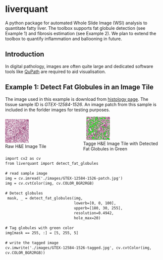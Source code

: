 # liverquant
A python package for automated Whole Slide Image (WSI) analysis to quantitate fatty liver. The toolbox supports fat globule detection (see Example 1) and fibrosis estimation (see Example 2). We plan to extend the toolbox to quantify inflammation and ballooning in future. 

## Introduction
In digital pathology, images are often quite large and dedicated software tools like [QuPath](https://qupath.github.io/) are required to aid visualisation.

## Example 1: Detect Fat Globules in an Image Tile
The image used in this example is download from [histology page](https://gtexportal.org/home/histologyPage). The tissue sample ID is _GTEX-12584-1526_. An image patch from this sample is included in the forlder images for testing purposes.

<div style="display:flex; justify-content:center; align-items:center; flex-direction:column;">
  <div style="display:flex; justify-content:center; align-items:center;">
    <figure style="margin:0; padding:0;">
      <img src="https://github.com/mfarzi/liverquant/raw/main/images/GTEX-12584-1526-patch.jpg" alt="Image 1" style="width:30%; margin-right:10px;" />
      <figcaption>Raw H&E Image Tile</figcaption>
    </figure>
    <figure style="margin:0; padding:0;">
      <img src="https://github.com/mfarzi/liverquant/raw/main/images/GTEX-12584-1526-tagged.jpg?raw=true" alt="Image 2" style="width:30%; margin-left:10px;" />
      <figcaption>Tagge H&E Image Tile with Detected Fat Globules in Green</figcaption>
    </figure>
  </div>
</div>

```
import cv2 as cv
from liverquant import detect_fat_globules

# read sample image
img = cv.imread('./images/GTEX-12584-1526-patch.jpg')
img = cv.cvtColor(img, cv.COLOR_BGR2RGB)

# Detect globules
 mask, _ = detect_fat_globules(img,
                               lowerb=[0, 0, 100],
                               upperb=[180, 30, 255],
                               resolution=0.4942,
                               hole_max=20)

# Tag globules with green color                                   
img[mask == 255, :] = [5, 255, 5]

# write the tagged image
cv.imwrite('./images/GTEX-12584-1526-tagged.jpg', cv.cvtColor(img, cv.COLOR_BGR2RGB))
```

